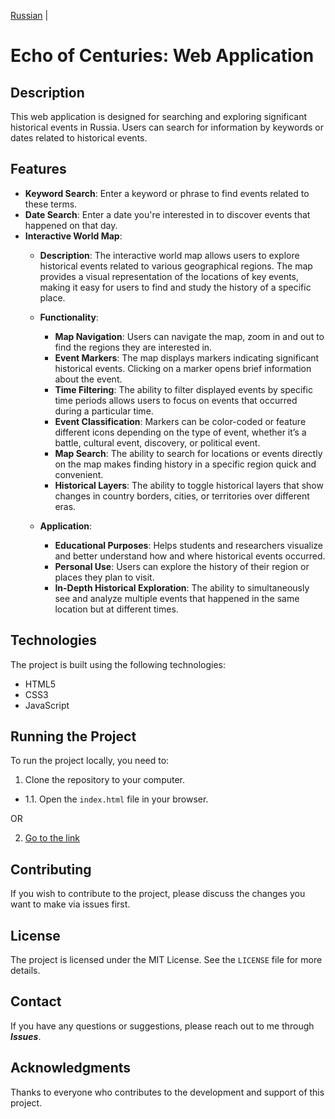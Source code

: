 [Russian](README.md)  |


# Echo of Centuries: Web Application

## Description

This web application is designed for searching and exploring significant historical events in Russia. Users can search for information by keywords or dates related to historical events.

## Features

- **Keyword Search**: Enter a keyword or phrase to find events related to these terms.
- **Date Search**: Enter a date you're interested in to discover events that happened on that day.
- **Interactive World Map**:
  - **Description**: The interactive world map allows users to explore historical events related to various geographical regions. The map provides a visual representation of the locations of key events, making it easy for users to find and study the history of a specific place.
  
  - **Functionality**:
    - **Map Navigation**: Users can navigate the map, zoom in and out to find the regions they are interested in.
    - **Event Markers**: The map displays markers indicating significant historical events. Clicking on a marker opens brief information about the event.
    - **Time Filtering**: The ability to filter displayed events by specific time periods allows users to focus on events that occurred during a particular time.
    - **Event Classification**: Markers can be color-coded or feature different icons depending on the type of event, whether it’s a battle, cultural event, discovery, or political event.
    - **Map Search**: The ability to search for locations or events directly on the map makes finding history in a specific region quick and convenient.
    - **Historical Layers**: The ability to toggle historical layers that show changes in country borders, cities, or territories over different eras.

  - **Application**:
    - **Educational Purposes**: Helps students and researchers visualize and better understand how and where historical events occurred.
    - **Personal Use**: Users can explore the history of their region or places they plan to visit.
    - **In-Depth Historical Exploration**: The ability to simultaneously see and analyze multiple events that happened in the same location but at different times.

## Technologies

The project is built using the following technologies:

- HTML5
- CSS3
- JavaScript

## Running the Project

To run the project locally, you need to:

1. Clone the repository to your computer.

- 1.1. Open the `index.html` file in your browser.

OR

2. [Go to the link](https://gaminghackintosh.github.io/HistoryApp-Web-Version/)

## Contributing

If you wish to contribute to the project, please discuss the changes you want to make via issues first.

## License

The project is licensed under the MIT License. See the `LICENSE` file for more details.

## Contact

If you have any questions or suggestions, please reach out to me through ***Issues***.

## Acknowledgments

Thanks to everyone who contributes to the development and support of this project.
